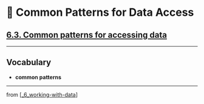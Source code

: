 # 🧮 Common Patterns for Data Access

## [**6.3.** Common patterns for accessing data](https://livebook.manning.com/book/deep-learning-with-javascript/chapter-6/107)

---

## **Vocabulary**

- <b>common patterns</b>

<link rel="stylesheet" type="text/css" media="all" href="../../../assets/css/custom.css" />

---

from [[_6_working-with-data]]

[//begin]: # "Autogenerated link references for markdown compatibility"
[_6_working-with-data]: ../_6_working-with-data.md "🧮 Working with Data"
[//end]: # "Autogenerated link references"

